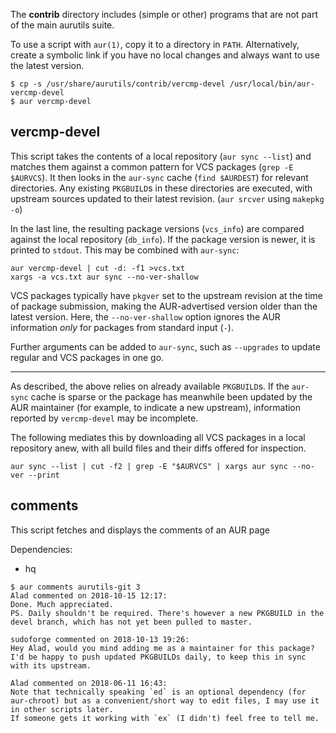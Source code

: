 The __contrib__ directory includes (simple or other) programs that are not part
of the main aurutils suite.

To use a script with `aur(1)`, copy it to a directory in
`PATH`. Alternatively, create a symbolic link if you have no local
changes and always want to use the latest version.

```
$ cp -s /usr/share/aurutils/contrib/vercmp-devel /usr/local/bin/aur-vercmp-devel
$ aur vercmp-devel
```

## vercmp-devel

This script takes the contents of a local repository (`aur sync
--list`) and matches them against a common pattern for VCS packages
(`grep -E $AURVCS`). It then looks in the `aur-sync` cache (`find
$AURDEST`) for relevant directories. Any existing `PKGBUILD`s in these
directories are executed, with upstream sources updated to their
latest revision. (`aur srcver` using `makepkg -o`)

In the last line, the resulting package versions (`vcs_info`) are
compared against the local repository (`db_info`). If the package
version is newer, it is printed to `stdout`. This may be combined with
`aur-sync`:

```
aur vercmp-devel | cut -d: -f1 >vcs.txt
xargs -a vcs.txt aur sync --no-ver-shallow
```

VCS packages typically have `pkgver` set to the upstream revision at
the time of package submission, making the AUR-advertised version
older than the latest version. Here, the `--no-ver-shallow` option
ignores the AUR information _only_ for packages from standard input
(`-`).

Further arguments can be added to `aur-sync`, such as `--upgrades` to
update regular and VCS packages in one go.

----
As described, the above relies on already available `PKGBUILD`s. If
the `aur-sync` cache is sparse or the package has meanwhile been
updated by the AUR maintainer (for example, to indicate a new
upstream), information reported by `vercmp-devel` may be
incomplete.

The following mediates this by downloading all VCS packages in a local
repository anew, with all build files and their diffs offered for
inspection.

```
aur sync --list | cut -f2 | grep -E "$AURVCS" | xargs aur sync --no-ver --print
```

[//]: # (The last pipeline will also show any non-VCS dependencies.)
[//]: # (Since the respective PKGBUILDs are not run by aur-srcver,)
[//]: # (they are not of relevance. Use aur-fetch manually?)


## comments

This script fetches and displays the comments of an AUR page

Dependencies:
- hq

```
$ aur comments aurutils-git 3
Alad commented on 2018-10-15 12:17:
Done. Much appreciated.
PS. Daily shouldn't be required. There's however a new PKGBUILD in the devel branch, which has not yet been pulled to master.

sudoforge commented on 2018-10-13 19:26:
Hey Alad, would you mind adding me as a maintainer for this package? I'd be happy to push updated PKGBUILDs daily, to keep this in sync with its upstream.

Alad commented on 2018-06-11 16:43:
Note that technically speaking `ed` is an optional dependency (for aur-chroot) but as a convenient/short way to edit files, I may use it in other scripts later.
If someone gets it working with `ex` (I didn't) feel free to tell me.
```
